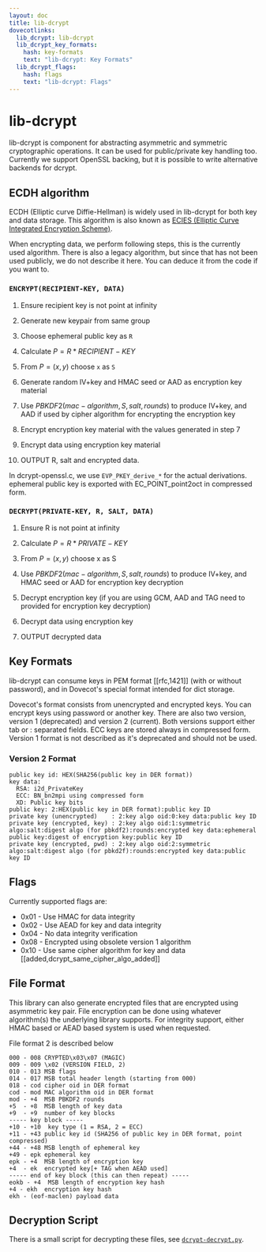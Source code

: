 ```yaml
---
layout: doc
title: lib-dcrypt
dovecotlinks:
  lib_dcrypt: lib-dcrypt
  lib_dcrypt_key_formats:
    hash: key-formats
    text: "lib-dcrypt: Key Formats"
  lib_dcrypt_flags:
    hash: flags
    text: "lib-dcrypt: Flags"
---
```


# lib-dcrypt

lib-dcrypt is component for abstracting asymmetric and symmetric
cryptographic operations. It can be used for public/private key handling
too. Currently we support OpenSSL backing, but it is possible to write
alternative backends for dcrypt.

## ECDH algorithm

ECDH (Elliptic curve Diffie-Hellman) is widely used in lib-dcrypt for
both key and data storage. This algorithm is also known as
[ECIES (Elliptic Curve Integrated Encryption Scheme)][ECIES].

When encrypting data, we perform following steps, this is the currently
used algorithm. There is also a legacy algorithm, but since that has not
been used publicly, we do not describe it here. You can deduce it from
the code if you want to.

### `ENCRYPT(RECIPIENT-KEY, DATA)`

1. Ensure recipient key is not point at infinity

1. Generate new keypair from same group

1. Choose ephemeral public key as `R`

1. Calculate $P = R * RECIPIENT-KEY$

1. From $P = (x,y)$ choose `x` as `S`

1. Generate random IV+key and HMAC seed or AAD as encryption key material

1. Use $PBKDF2(mac-algorithm, S, salt, rounds)$ to produce IV+key, and AAD if used by cipher algorithm for encrypting the encryption key

1. Encrypt encryption key material with the values generated in step 7

1. Encrypt data using encryption key material

1. OUTPUT R, salt and encrypted data.

In dcrypt-openssl.c, we use `EVP_PKEY_derive_*` for the actual
derivations. ephemeral public key is exported with EC_POINT_point2oct in
compressed form.

### `DECRYPT(PRIVATE-KEY, R, SALT, DATA)`

1. Ensure R is not point at infinity

1. Calculate $P = R * PRIVATE-KEY$

1. From $P = (x,y)$ choose x as S

1. Use $PBKDF2(mac-algorithm, S, salt, rounds)$ to produce IV+key, and HMAC seed or
   AAD for encryption key decryption

1. Decrypt encryption key (if you are using GCM, AAD and TAG need to provided for encryption key decryption)

1. Decrypt data using encryption key

1. OUTPUT decrypted data

## Key Formats

lib-dcrypt can consume keys in PEM format [[rfc,1421]] (with or without
password), and in Dovecot's special format intended for dict storage.

Dovecot's format consists from unencrypted and encrypted keys. You can
encrypt keys using password or another key. There are also two version,
version 1 (deprecated) and version 2 (current). Both versions support
either tab or : separated fields. ECC keys are stored always in
compressed form. Version 1 format is not described as it's deprecated
and should not be used.

### Version 2 Format

```
public key id: HEX(SHA256(public key in DER format))
key data:
  RSA: i2d_PrivateKey
  ECC: BN_bn2mpi using compressed form
  XD: Public key bits
public key: 2:HEX(public key in DER format):public key ID
private key (unencrypted)    : 2:key algo oid:0:key data:public key ID
private key (encrypted, key) : 2:key algo oid:1:symmetric algo:salt:digest algo (for pbkdf2):rounds:encrypted key data:ephemeral public key:digest of encryption key:public key ID
private key (encrypted, pwd) : 2:key algo oid:2:symmetric algo:salt:digest algo (for pbkd2f):rounds:encrypted key data:public key ID
```

## Flags

Currently supported flags are:

 - 0x01 - Use HMAC for data integrity
 - 0x02 - Use AEAD for key and data integrity
 - 0x04 - No data integrity verification
 - 0x08 - Encrypted using obsolete version 1 algorithm
 - 0x10 - Use same cipher algorithm for key and data [[added,dcrypt_same_cipher_algo_added]]

## File Format

This library can also generate encrypted files that are encrypted using
asymmetric key pair. File encryption can be done using whatever
algorithm(s) the underlying library supports. For integrity support,
either HMAC based or AEAD based system is used when requested.

File format 2 is described below

```
000 - 008 CRYPTED\x03\x07 (MAGIC)
009 - 009 \x02 (VERSION FIELD, 2)
010 - 013 MSB flags
014 - 017 MSB total header length (starting from 000)
018 - cod cipher oid in DER format
cod - mod MAC algorithm oid in DER format
mod - +4  MSB PBKDF2 rounds
+5  - +8  MSB length of key data
+9  - +9  number of key blocks
----- key block -----
+10 - +10  key type (1 = RSA, 2 = ECC)
+11 - +43 public key id (SHA256 of public key in DER format, point compressed)
+44 - +48 MSB length of ephemeral key
+49 - epk ephemeral key
epk - +4  MSB length of encryption key
+4  - ek  encrypted key[+ TAG when AEAD used]
----- end of key block (this can then repeat) -----
eokb - +4  MSB length of encryption key hash
+4 - ekh  encryption key hash
ekh - (eof-maclen) payload data
```

## Decryption Script

There is a small script for decrypting these files, see
[`dcrypt-decrypt.py`][dcrypt-decrypt].

[ECIES]: https://en.wikipedia.org/wiki/ECIES
[dcrypt-decrypt]: https://github.com/dovecot/tools/blob/main/dcrypt-decrypt.py
